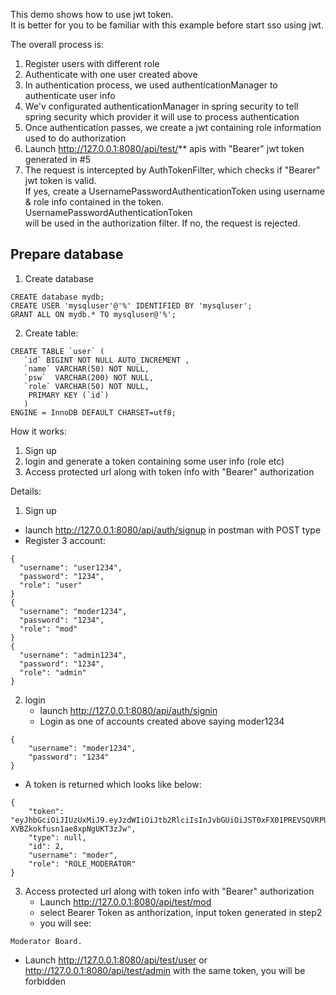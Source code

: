 This demo shows how to use jwt token.</br>
It is better for you to be familiar with this example before start sso using jwt. </br>

The overall process is:
1. Register users with different role
2. Authenticate with one user created above
3. In authentication process, we used authenticationManager to authenticate user info
4. We'v configurated authenticationManager in spring security to tell spring security which provider it will use to process authentication
5. Once authentication passes, we create a jwt containing role information used to do authorization
6. Launch http://127.0.0.1:8080/api/test/** apis with "Bearer" jwt token generated in #5
7. The request is intercepted by AuthTokenFilter, which checks if "Bearer" jwt token  is valid. </br>
If yes, create a UsernamePasswordAuthenticationToken using  username & role info contained in the token. UsernamePasswordAuthenticationToken  </br>
will be used in the authorization filter. If no, the request is rejected. </br>

Prepare database
--------------------------------------
1. Create database
```
CREATE database mydb;
CREATE USER 'mysqluser'@'%' IDENTIFIED BY 'mysqluser';
GRANT ALL ON mydb.* TO mysqluser@'%';
```
2. Create table:
 ```
CREATE TABLE `user` (
	`id` BIGINT NOT NULL AUTO_INCREMENT ,
	`name` VARCHAR(50) NOT NULL,
	`psw`  VARCHAR(200) NOT NULL,
	`role` VARCHAR(50) NOT NULL,
	 PRIMARY KEY (`id`)	
	)
ENGINE = InnoDB DEFAULT CHARSET=utf8;
```


How it works:
1. Sign up
2. login and generate a token containing some user info (role etc)
3. Access protected url along with token info with "Bearer" authorization

Details:
1. Sign up
  - launch http://127.0.0.1:8080/api/auth/signup in postman with POST type
  - Register 3 account:
  ```aidl
{
    "username": "user1234",
    "password": "1234",
    "role": "user"
}
{
    "username": "moder1234",
    "password": "1234",
    "role": "mod"
}
{
    "username": "admin1234",
    "password": "1234",
    "role": "admin"
}
```
   
2. login
   - launch http://127.0.0.1:8080/api/auth/signin
   - Login as one of accounts created above saying moder1234
```aidl
{
    "username": "moder1234",
    "password": "1234"
}
```
   - A token is returned which looks like below:
```aidl
{
    "token": "eyJhbGciOiJIUzUxMiJ9.eyJzdWIiOiJtb2RlciIsInJvbGUiOiJST0xFX01PREVSQVRPUiIsImlhdCI6MTY0NDc0NTU5NiwiZXhwIjoxNjQ0ODMxOTk2fQ.JNWAoJl0pmuARVpUW3e7Cda2wIX2Lrwo2Nh1z3MOJ_R3HcZUGJriAKuu_4E-XVBZkokfusn1ae8xpNgUKT3zJw",
    "type": null,
    "id": 2,
    "username": "moder",
    "role": "ROLE_MODERATOR"
}
```
3. Access protected url along with token info with "Bearer" authorization
   - Launch http://127.0.0.1:8080/api/test/mod
   - select Bearer Token as anthorization, input token generated in step2
   - you will see:
```aidl
Moderator Board.
```
    
   - Launch http://127.0.0.1:8080/api/test/user or http://127.0.0.1:8080/api/test/admin with the same token, you will be forbidden



